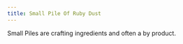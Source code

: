 ```yaml
---
title: Small Pile Of Ruby Dust
---
```


<ItemImage file="small_pile_of_ruby_dust" alt="Small Pile Of Ruby Dust" size="200" />

Small Piles are crafting ingredients and often a by product.
